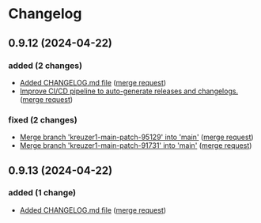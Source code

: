# Changelog
## 0.9.12 (2024-04-22)

### added (2 changes)

- [Added CHANGELOG.md file](jupyterjsc/k8s/images/jupyterhub-outpost@f96f2691540f6ac7b274b6dc4eb7470f27959419) ([merge request](jupyterjsc/k8s/images/jupyterhub-outpost!6))
- [Improve CI/CD pipeline to auto-generate releases and changelogs.](jupyterjsc/k8s/images/jupyterhub-outpost@369030482216fd4e33b12a1575c3b1da6de342a2) ([merge request](jupyterjsc/k8s/images/jupyterhub-outpost!3))

### fixed (2 changes)

- [Merge branch 'kreuzer1-main-patch-95129' into 'main'](jupyterjsc/k8s/images/jupyterhub-outpost@93ec16357c8e98527d7a689f28b1e5ce6b334be6) ([merge request](jupyterjsc/k8s/images/jupyterhub-outpost!5))
- [Merge branch 'kreuzer1-main-patch-91731' into 'main'](jupyterjsc/k8s/images/jupyterhub-outpost@62903d00956da318ad6394802f805ab69018f35f) ([merge request](jupyterjsc/k8s/images/jupyterhub-outpost!4))
## 0.9.13 (2024-04-22)

### added (1 change)

- [Added CHANGELOG.md file](jupyterjsc/k8s/images/jupyterhub-outpost@f96f2691540f6ac7b274b6dc4eb7470f27959419) ([merge request](jupyterjsc/k8s/images/jupyterhub-outpost!6))
